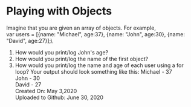 # Playing with Objects
Imagine that you are given an array of objects. For example,\
var users = [{name: "Michael", age:37}, {name: "John", age:30}, {name: "David", age:27}];\
1. How would you print/log John's age?
2. How would you print/log the name of the first object?
3. How would you print/log the name and age of each user using a for loop?  Your output should look something like this:
Michael - 37\
John - 30\
David - 27\
Created On: May 3,2020\
Uploaded to Github: June 30, 2020

